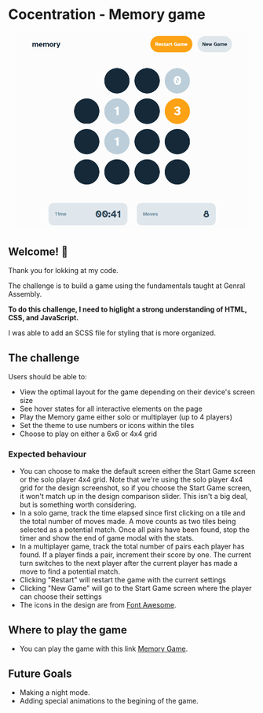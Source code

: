 # Cocentration - Memory game

![Design preview for the Memory game coding challenge](./assests/img/Screenshot%202023-10-17%20055025.png)

## Welcome! 👋

Thank you for lokking at my code.

The challenge is to build a game using the fundamentals taught at Genral Assembly.

**To do this challenge, I need to higlight a strong understanding of HTML, CSS, and JavaScript.**

I was able to add an SCSS file for styling that is more organized.

## The challenge


Users should be able to:

- View the optimal layout for the game depending on their device's screen size
- See hover states for all interactive elements on the page
- Play the Memory game either solo or multiplayer (up to 4 players)
- Set the theme to use numbers or icons within the tiles
- Choose to play on either a 6x6 or 4x4 grid



### Expected behaviour

- You can choose to make the default screen either the Start Game screen or the solo player 4x4 grid. Note that we're using the solo player 4x4 grid for the design screenshot, so if you choose the Start Game screen, it won't match up in the design comparison slider. This isn't a big deal, but is something worth considering.
- In a solo game, track the time elapsed since first clicking on a tile and the total number of moves made. A move counts as two tiles being selected as a potential match. Once all pairs have been found, stop the timer and show the end of game modal with the stats.
- In a multiplayer game, track the total number of pairs each player has found. If a player finds a pair, increment their score by one. The current turn switches to the next player after the current player has made a move to find a potential match.
- Clicking "Restart" will restart the game with the current settings
- Clicking "New Game" will go to the Start Game screen where the player can choose their settings
- The icons in the design are from [Font Awesome](https://fontawesome.com/).

## Where to play the game

- You can play the game with this link [Memory Game](https://gb-memory-game-ga.netlify.app/).


## Future Goals

- Making a night mode.
- Adding special animations to the begining of the game.




